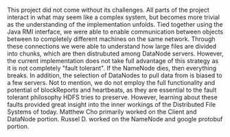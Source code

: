 This project did not come without its challenges. All parts of the project interact in what may seem like a complex system, but becomes more trivial as the understanding of the implementation unfolds. Tied together using the Java RMI interface, we were able to enable communication between objects between to completely different machines on the same network. Through these connections we were able to understand how large files are divided into chunks, which are then distrubuted among DataNode servers. However, the current implementation does not take full advantage of this strategy as it is not completely "fault tolerant". If the NameNode dies, then everything breaks. In addition, the selection of DataNodes to pull data from is biased to a few servers. Not to mention, we do not employ the full functionality and potential of blockReports and heartbeats, as they are essential to the fault tolerant philosophy HDFS tries to preserve. However, learning about these faults provided great insight into the inner workings of the Distributed File Systems of today. Matthew Cho primarily worked on the Client and DataNode portion. Russel D. worked on the NameNode and google protobuf portion.
